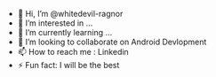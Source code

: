 - 👋 Hi, I’m @whitedevil-ragnor
- 👀 I’m interested in ...
- 🌱 I’m currently learning ...
- 💞️ I’m looking to collaborate on Android Devlopment
- 📫 How to reach me : Linkedin
- ⚡ Fun fact: I will be the best

<!---
whitedevil-ragnor/whitedevil-ragnor is a ✨ special ✨ repository because its `README.md` (this file) appears on your GitHub profile.
You can click the Preview link to take a look at your changes.
--->
